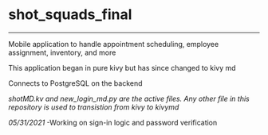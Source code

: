 # shot_squads_final
---
Mobile application to handle appointment scheduling, employee assignment, inventory, and more

This application began in pure kivy but has since changed to kivy md

Connects to PostgreSQL on the backend

*shotMD.kv and new_login_md.py are the active files. Any other file in this repository is used to transistion from kivy to kivymd*

*05/31/2021*
-Working on sign-in logic and password verification

